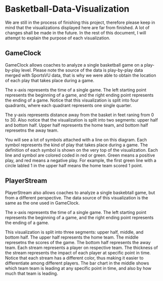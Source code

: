 # Basketball-Data-Visualization
We are still in the process of finishing this project, therefore please keep in mind that the visualizations displayed here are far from finished. A lot of changes shall be made in the future. In the rest of this document, I will attempt to explain the purpose of each visualization. 


## GameClock

GameClock allows coaches to analyze a single basketball game on a play-by-play level. Please note the source of the data is play-by-play     data merged with SportsVU data, that is why we were able to obtain the location of each play that takes place during a game.

The x-axis represents the time of a single game. The left starting point represents the beginning of a game, and the right ending point represents the ending of a game. Notice that this visualization is split into four quadrants, where each quadrant represents one single quarter. 

The y-axis represents distance away from the basket in feet raning from 0 to 30. Also notice that the visualization is split into two segments: upper half and bottom half. Upper half represents the home team, and bottom half represetns the away team. 

You will see a lot of symbols attached with a line on this diagram. Each symbol represents the kind of play that takes place during a game. The definition of each symbol is shown on the very top of the visualization. Each line and symbol are colored coded in red or green. Green means a positive play, and red means a negative play. For example, the first green line with a circle labled 1 in the upper half means the home team scored 1 point. 

## PlayerStream
  
PlayerStream also allows coaches to analyze a single baskebtall game, but from a different perspective. The data source of this visualization is the same as the one used in GameClock.
  
The x-axis represents the time of a single game. The left starting point represents the beginning of a game, and the right ending point represents the ending of a game.
  
This visualization is split into three segments: upper half, middle, and bottom half. The upper half represents the home team. The middle represetns the scores of the game. The bottom half represents the away team. Each stream represents a player on respective team. The thickness of the stream represents the impact of each player at specific point in time. Notice that each stream has a different color, thus making it easier to differentiate among different players. The bar chart in the middle shows which team team is leading at any specific point in time, and also by how much that team is leading. 

